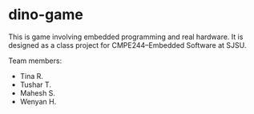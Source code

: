 # dino-game
This is game involving embedded programming and real hardware. It is designed as a class project for CMPE244&ndash;Embedded Software at SJSU.

Team members:
- Tina R.
- Tushar T.
- Mahesh S.
- Wenyan H.
